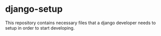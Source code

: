 # django-setup
This repository contains necessary files that a django developer needs to setup in order to start developing.
